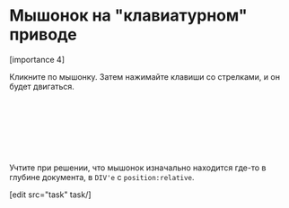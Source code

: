 # Мышонок на "клавиатурном" приводе

[importance 4]

Кликните по мышонку. Затем нажимайте клавиши со стрелками, и он будет двигаться.

<style>
##mousie:focus {
  outline: none;
  border: 1px dashed black;
}
</style>

<div style="position:relative;top:20px;width:100px;height:100px">
  <div style="width:41px; height:48px;background:url(http://js.cx/clipart/mousie.gif)" id="mousie" tabindex="0"></div>
</div>

<script>
mousie.onclick = function() {
  var coords = getCoords(this);
  this.style.position = 'absolute';
  this.style.left = coords.left + 'px';
  this.style.top = coords.top + 'px';

  if (this.parentNode != document.body) {
    document.body.appendChild(this);
    this.focus();
  }
};


mousie.onkeydown = function(e) {
  e = e || event;

  switch(e.keyCode) {
  case 40: // вниз
    this.style.top = parseInt(this.style.top) + this.offsetHeight + 'px';
    return false;
  case 39: // вправо
    this.style.left = parseInt(this.style.left) + this.offsetWidth + 'px';
    return false;
  case 38: // вверх
    this.style.top = parseInt(this.style.top) - this.offsetHeight + 'px';
    return false;
  case 37: // влево
    this.style.left = parseInt(this.style.left) - this.offsetWidth + 'px';
    return false;
  }
};


// -----------------------


function getCoords(elem) {
    var box = elem.getBoundingClientRect();

    var body = document.body;
    var docElem = document.documentElement;

    var scrollTop = window.pageYOffset || docElem.scrollTop || body.scrollTop;
    var scrollLeft = window.pageXOffset || docElem.scrollLeft || body.scrollLeft;

    var clientTop = docElem.clientTop || body.clientTop || 0;
    var clientLeft = docElem.clientLeft || body.clientLeft || 0;

    var top  = box.top +  scrollTop - clientTop;
    var left = box.left + scrollLeft - clientLeft;

    return { top: Math.round(top), left: Math.round(left) };
}

</script>

Учтите при решении, что мышонок изначально находится где-то в глубине документа, в `DIV'е` с `position:relative`.

[edit src="task" task/]
